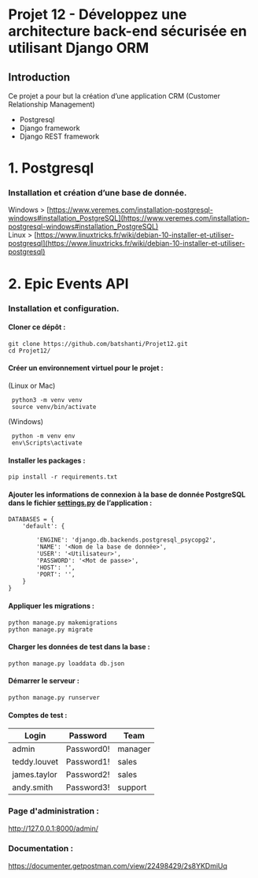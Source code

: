 # Projet 12 - Développez une architecture back-end sécurisée en utilisant Django ORM

## Introduction

Ce projet a pour but la création d’une application CRM (Customer Relationship Management)

 - Postgresql
 - Django framework 
 - Django REST framework

# 1. Postgresql

### Installation et création d’une base de donnée.

Windows >  [https://www.veremes.com/installation-postgresql-windows#installation_PostgreSQL](https://www.veremes.com/installation-postgresql-windows#installation_PostgreSQL)  
Linux >  [https://www.linuxtricks.fr/wiki/debian-10-installer-et-utiliser-postgresql](https://www.linuxtricks.fr/wiki/debian-10-installer-et-utiliser-postgresql)

# 2. Epic Events API

### Installation et configuration.

#### Cloner ce dépôt :

```
git clone https://github.com/batshanti/Projet12.git
cd Projet12/
```

#### Créer un environnement virtuel pour le projet :

(Linux or Mac)

```
 python3 -m venv venv
 source venv/bin/activate
```

(Windows)

```
 python -m venv env
 env\Scripts\activate
```

#### Installer les packages :

```
pip install -r requirements.txt
```

#### Ajouter les informations de connexion à la base de donnée PostgreSQL dans le fichier  **[settings.py](http://settings.py)**  de l’application :

```
DATABASES = {
    'default': {

        'ENGINE': 'django.db.backends.postgresql_psycopg2',
        'NAME': '<Nom de la base de donnée>',
        'USER': '<Utilisateur>',
        'PASSWORD': '<Mot de passe>',
        'HOST': '',
        'PORT': '',
    }
}
```
#### Appliquer les migrations :

```
python manage.py makemigrations
python manage.py migrate
```
#### Charger les données de test dans la base :

```
python manage.py loaddata db.json
```

#### Démarrer le serveur :
```
python manage.py runserver
```
#### Comptes de test :

| Login  | Password  | Team |
|--|--|--|
| admin | Password0! | manager |
| teddy.louvet | Password1! | sales |
| james.taylor | Password2! | sales |
| andy.smith | Password3! | support |
                                                                                                                                                                                                                                                                 
###  Page d'administration :
http://127.0.0.1:8000/admin/

### Documentation : 
https://documenter.getpostman.com/view/22498429/2s8YKDmiUq
